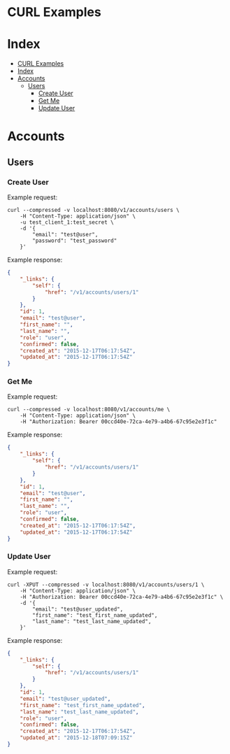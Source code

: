 # CURL Examples

# Index

* [CURL Examples](#curl-examples)
* [Index](#index)
* [Accounts](#accounts)
  * [Users](#users)
    * [Create User](#create-user)
    * [Get Me](#get-me)
    * [Update User](#update-user)

# Accounts

## Users

### Create User

Example request:

```
curl --compressed -v localhost:8080/v1/accounts/users \
	-H "Content-Type: application/json" \
	-u test_client_1:test_secret \
	-d '{
		"email": "test@user",
		"password": "test_password"
	}'
```

Example response:

```json
{
	"_links": {
		"self": {
			"href": "/v1/accounts/users/1"
		}
	},
	"id": 1,
	"email": "test@user",
	"first_name": "",
	"last_name": "",
	"role": "user",
	"confirmed": false,
	"created_at": "2015-12-17T06:17:54Z",
	"updated_at": "2015-12-17T06:17:54Z"
}
```

### Get Me

Example request:

```
curl --compressed -v localhost:8080/v1/accounts/me \
	-H "Content-Type: application/json" \
	-H "Authorization: Bearer 00ccd40e-72ca-4e79-a4b6-67c95e2e3f1c"
```

Example response:

```json
{
	"_links": {
		"self": {
			"href": "/v1/accounts/users/1"
		}
	},
	"id": 1,
	"email": "test@user",
	"first_name": "",
	"last_name": "",
	"role": "user",
	"confirmed": false,
	"created_at": "2015-12-17T06:17:54Z",
	"updated_at": "2015-12-17T06:17:54Z"
}
```

### Update User

Example request:

```
curl -XPUT --compressed -v localhost:8080/v1/accounts/users/1 \
	-H "Content-Type: application/json" \
	-H "Authorization: Bearer 00ccd40e-72ca-4e79-a4b6-67c95e2e3f1c" \
	-d '{
		"email": "test@user_updated",
		"first_name": "test_first_name_updated",
		"last_name": "test_last_name_updated",
	}'
```

Example response:

```json
{
	"_links": {
		"self": {
			"href": "/v1/accounts/users/1"
		}
	},
	"id": 1,
	"email": "test@user_updated",
	"first_name": "test_first_name_updated",
	"last_name": "test_last_name_updated",
	"role": "user",
	"confirmed": false,
	"created_at": "2015-12-17T06:17:54Z",
	"updated_at": "2015-12-18T07:09:15Z"
}
```

